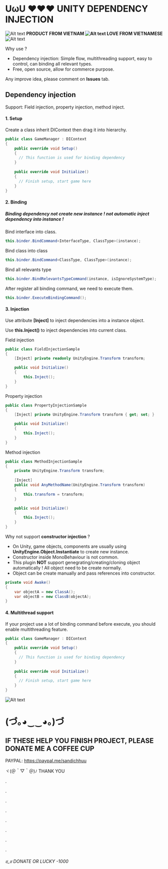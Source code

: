 # UωU ❤❤❤ UNITY DEPENDENCY INJECTION

![Alt text](https://github.com/vohuu/Assets/blob/main/vnico16.png?raw=true) <strong>PRODUCT FROM VIETNAM ![Alt text](https://github.com/vohuu/Assets/blob/main/vnico16.png?raw=true) LOVE FROM VIETNAMESE</strong> ![Alt text](https://github.com/vohuu/Assets/blob/main/vnico16.png?raw=true)

Why use ?
- Dependency injection: Simple flow, multithreading support, easy to control, can binding all relevant types.
- Free, open source, allow for commerce purpose.

Any improve idea, please comment on <strong>Issues</strong> tab.

## Dependency injection

Support: Field injection, property injection, method inject.

#### 1. Setup

Create a class inherit DIContext then drag it into hierarchy.

```csharp
public class GameManager : DIContext
{
    public override void Setup()
    {
      // This function is used for binding dependency
    }
  
    public override void Initialize()
    {
      // Finish setup, start game here
    }
}
```

#### 2. Binding

##### Binding dependency not create new instance ! not automatic inject dependency into instance !

Bind interface into class.
```csharp
this.binder.BindCommand<InterfaceType, ClassType>(instance);
```
  
Bind class into class
```csharp
this.binder.BindCommand<ClassType, ClassType>(instance);
```

Bind all relevants type
```csharp
this.binder.BindRelevantsTypeCommand(instance, isIgnoreSystemType);
```

After register all binding command, we need to execute them.
```csharp
this.binder.ExecuteBindingCommand();
```

#### 3. Injection

Use attribute <strong>[Inject]</strong> to inject dependencies into a instance object.

Use <strong>this.Inject()</strong> to inject dependencies into current class.

Field injection
```csharp
public class FieldInjectionSample
{
    [Inject] private readonly UnityEngine.Transform transform;

    public void Initialize()
    {
        this.Inject();
    }
}
```

Property injection
```csharp
public class PropertyInjectionSample
{
    [Inject] private UnityEngine.Transform transform { get; set; }

    public void Initialize()
    {
        this.Inject();
    }
}
```

Method injection
```csharp
public class MethodInjectionSample
{
    private UnityEngine.Transform transform;
    
    [Inject]
    public void AnyMethodName(UnityEngine.Transform transform)
    {
        this.transform = transform;
    }

    public void Initialize()
    {
        this.Inject();
    }
}
```

Why not support <strong>constructor injection</strong> ?

+ On Unity, game objects, components are usually using <strong>UnityEngine.Object.Instantiate</strong> to create new instance.
+ Constructor inside MonoBehaviour is not common.
+ This plugin <strong>NOT</strong> support genegrating/creating/cloning object automatically ! All object need to be create normally.
+ Object can be create manually and pass references into constructor.

```csharp
private void Awake()
{
    var objectA = new ClassA();
    var objectB = new ClassB(objectA);
}
```

#### 4. Multithread support

If your project use a lot of binding command before execute, you should enable multithreading feature.

```csharp
public class GameManager : DIContext
{
    public override void Setup()
    {
      // This function is used for binding dependency
    }
  
    public override void Initialize()
    {
      // Finish setup, start game here
    }
}
```

![Alt text](https://github.com/vohuu/Assets/blob/main/UseMultiThreading.png?raw=true)

# (づ｡◕‿‿◕｡)づ 

## IF THESE HELP YOU FINISH PROJECT, PLEASE DONATE ME A COFFEE CUP

PAYPAL: https://paypal.me/sandichhuu

ヾ(＠＾▽＾＠)ﾉ THANK YOU

.

.

.

.

.

.

.

.

###### ಠ_ಠ DONATE OR LUCKY -1000
